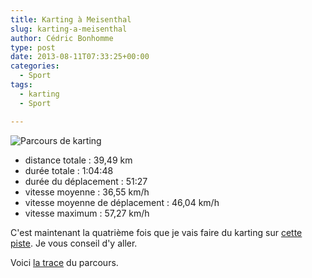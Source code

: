 ```yaml
---
title: Karting à Meisenthal
slug: karting-a-meisenthal
author: Cédric Bonhomme
type: post
date: 2013-08-11T07:33:25+00:00
categories:
  - Sport
tags:
  - karting
  - Sport

---
```

![Parcours de karting](/images/blog/2013/08/karting-meisenthal-20130810.png)

- distance totale : 39,49 km
- durée totale : 1:04:48
- durée du déplacement : 51:27
- vitesse moyenne : 36,55 km/h
- vitesse moyenne de déplacement : 46,04 km/h
- vitesse maximum : 57,27 km/h

C'est maintenant la quatrième fois que je vais faire du karting sur
[cette piste](http://www.karting-meisenthal.com).
Je vous conseil d'y aller.
  

Voici [la trace](/files/blog/2013/08/KartingMeisenthal-100820131609.gpx_.tar.gz)
du parcours.
